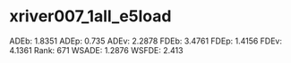 # xriver007_1all_e5load

ADEb: 1.8351
ADEp: 0.735
ADEv: 2.2878
FDEb: 3.4761
FDEp: 1.4156
FDEv: 4.1361
Rank: 671
WSADE: 1.2876
WSFDE: 2.413